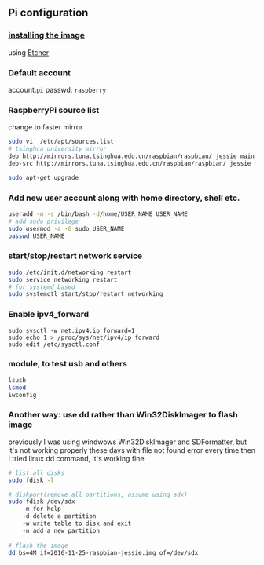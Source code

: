 ## Pi configuration

### [installing the image](https://www.raspberrypi.org/documentation/installation/installing-images/README.md)

using [Etcher](https://etcher.io/) 

### Default account 
account:`pi`
passwd:	`raspberry`

### RaspberryPi source list
change to faster mirror
``` bash
sudo vi  /etc/apt/sources.list
# tsinghua university mirror
deb http://mirrors.tuna.tsinghua.edu.cn/raspbian/raspbian/ jessie main non-free contrib
deb-src http://mirrors.tuna.tsinghua.edu.cn/raspbian/raspbian/ jessie main non-free contrib

sudo apt-get upgrade
```
### Add new user account along with home directory, shell etc.
``` bash
useradd -m -s /bin/bash -d/home/USER_NAME USER_NAME
# add sudo privilege
sudo usermod -a -G sudo USER_NAME
passwd USER_NAME
```

### start/stop/restart network service
``` bash
sudo /etc/init.d/networking restart
sudo service networking restart
# for systemd based 
sudo systemctl start/stop/restart networking
```

### Enable ipv4_forward
```
sudo sysctl -w net.ipv4.ip_forward=1
sudo echo 1 > /proc/sys/net/ipv4/ip_forward
sudo edit /etc/sysctl.conf
```

### module, to test usb and others
``` bash
lsusb
lsmod
iwconfig
```

### Another way: use dd rather than Win32DiskImager to flash image
previously I was using windwows Win32DiskImager and  SDFormatter, but it's not working properly these days with file not found error every time.then I tried linux dd command, it's working fine
``` bash
# list all disks
sudo fdisk -l

# diskpart(remove all partitions, assume using sdx)
sudo fdisk /dev/sdx
	-m for help
	-d delete a partition
	-w write table to disk and exit
	-n add a new partition
	
# flash the image 
dd bs=4M if=2016-11-25-raspbian-jessie.img of=/dev/sdx
```
